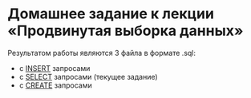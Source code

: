 # Домашнее задание к лекции «Продвинутая выборка данных»
Результатом работы являются 3 файла в формате .sql:
- c [INSERT](INSERT.sql) запросами
- c [SELECT](SELECT.sql) запросами  (текущее задание)
- c [CREATE](CREATE.sql) запросами
